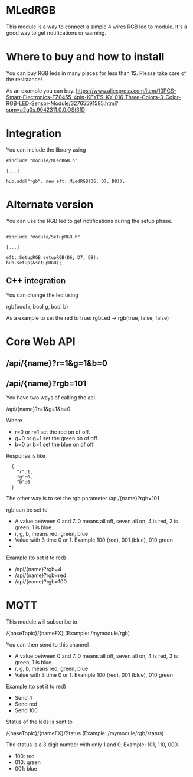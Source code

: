# MLedRGB

This module is a way to connect a simple 4 wires RGB led to module. It's a good way to get notifications or warning.

# Where to buy and how to install

You can buy RGB leds in many places for less than 1$. Please take care of the resistance!

As an example you can buy.
https://www.aliexpress.com/item/10PCS-Smart-Electronics-FZ0455-4pin-KEYES-KY-016-Three-Colors-3-Color-RGB-LED-Sensor-Module/32765591585.html?spm=a2g0s.9042311.0.0.OSt3fD




# Integration

You can include the library using

```
#include "module/MLedRGB.h"

[...]

hub.add("rgb", new eft::MLedRGB(D6, D7, D8));

```


# Alternate version

You can use the RGB led to get notifications during the setup phase.

```

#include "module/SetupRGB.h"

[...]

eft::SetupRGB setupRGB(D6, D7, D8);
hub.setup(&setupRGB);

```

## C++ integration

You can change the led using

rgb(bool r, bool g, bool b)

As a example to set the red to true:
rgbLed -> rgb(true, false, false)



# Core Web API

## /api/{name}?r=1&g=1&b=0
## /api/{name}?rgb=101


You have two ways of calling the api.

/api/{name}?r=1&g=1&b=0

Where
* r=0 or r=1 set the red on of off.
* g=0 or g=1 set the green on of off.
* b=0 or b=1 set the blue on of off.

Response is like
```
  {
    "r":1,
    "g":0,
    "b":0
  }
```

The other way is to set the rgb parameter
/api/{name}?rgb=101

rgb can be set to
* A value between 0 and 7. 0 means all off, seven all on, 4 is red, 2 is green, 1 is blue.
* r, g, b, means red, green, blue
* Value with 3 time 0 or 1. Example 100 (red), 001 (blue), 010 green
*
Example (to set it to red)
* /api/{name}?rgb=4
* /api/{name}?rgb=red
* /api/{name}?rgb=100




# MQTT

This module will subscribe to

/{baseTopic}/{nameFX} (Example: /mymodule/rgb)

You can then send to this channel

* A value between 0 and 7. 0 means all off, seven all on, 4 is red, 2 is green, 1 is blue.
* r, g, b, means red, green, blue
* Value with 3 time 0 or 1. Example 100 (red), 001 (blue), 010 green

Example (to set it to red)
* Send 4
* Send red
* Send 100


Status of the leds is sent to

/{baseTopic}/{nameFX}/Status (Example: /mymodule/rgb/status)

The status is a 3 digit number with only 1 and 0. Example: 101, 110, 000.

* 100: red
* 010: green
* 001: blue
